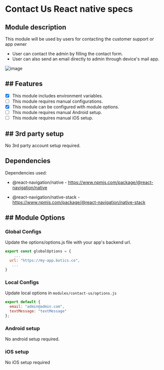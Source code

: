 # Contact Us React native specs

## Module description

This module will be used by users for contacting the customer support or app owner

- User can contact the admin by filling the contact form.
- User can also send an email directly to admin through device's mail app.

![image](https://github.com/saad-abid-crowdbotics/modules/assets/76822297/919a7871-511c-4e81-9b54-5e5d4a67781c)



## ## Features

 - [x] This module includes environment variables.
 - [ ] This module requires manual configurations.
 - [x] This module can be configured with module options.
 - [ ] This module requires manual Android setup.
 - [ ] This module requires manual iOS setup.

## ## 3rd party setup

No 3rd party account setup required.

## Dependencies


Dependencies used:
- @react-navigation/native  -  https://www.npmjs.com/package/@react-navigation/native

- @react-navigation/native-stack  -  https://www.npmjs.com/package/@react-navigation/native-stack

## ## Module Options

### Global Configs

Update the options/options.js file with your app's backend url. 

```javascript
export const globalOptions = {
    ...
  url: "https://my-app.botics.co",
   ...
}
```

### Local Configs

Update local options in `modules/contact-us/options.js`

```javascript
export default {
  email: "admin@admin.com",
  textMessage: "textMessage"
};
```

### Android setup

No android setup required.


### iOS setup

No iOS setup required
